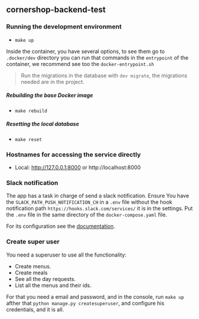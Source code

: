 ## cornershop-backend-test

### Running the development environment

* `make up`

Inside the container, you have several options, to see them go to `.docker/dev` directory
you can run that commands in the `entrypoint` of the container, we recommend see too the `docker-entrypoint.sh`

> Run the migrations in the database with `dev migrate`, the migrations needed are in the 
> project.

##### Rebuilding the base Docker image

* `make rebuild`

##### Resetting the local database

* `make reset`

### Hostnames for accessing the service directly

* Local: http://127.0.0.1:8000 or http://localhost:8000


### Slack notification

The app has a task in charge of send a slack notification.
Ensure You have the `SLACK_PATH_PUSH_NOTIFICATION_CH` in a `.env` file without the 
hook notification path `https://hooks.slack.com/services/` it is in the settings. Put the `.env` file
in the same directory of the `docker-compose.yaml` file.

For its configuration see the [documentation](https://api.slack.com/messaging/webhooks#incoming_webhooks_programmatic).


### Create super user
You need a superuser to use all the functionality:
* Create menus.
* Create meals
* See all the day requests.
* List all the menus and their ids.

For that you need a email and password, and in the console,
run `make up` afther that `python manage.py createsuperuser`,
and configure his credentials, and it is all.


